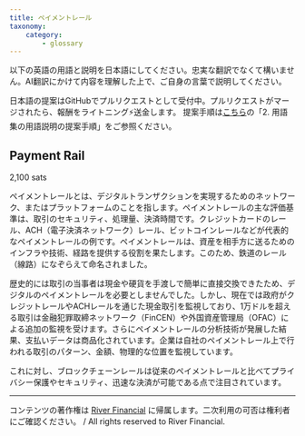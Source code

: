 ```yaml
---
title: ペイメントレール
taxonomy:
    category:
        - glossary
---
```


以下の英語の用語と説明を日本語にしてください。忠実な翻訳でなくて構いません。AI翻訳にかけて内容を理解した上で、ご自身の言葉で説明してください。

日本語の提案はGitHubでプルリクエストとして受付中。プルリクエストがマージされたら、報酬をライトニング⚡️送金します。
提案手順は[こちら](https://github.com/lostinbitcoin/categories/wiki)の「2. 用語集の用語説明の提案手順」をご参照ください。

## Payment Rail
2,100 sats

ペイメントレールとは、デジタルトランザクションを実現するためのネットワーク、またはプラットフォームのことを指します。ペイメントレールの主な評価基準は、取引のセキュリティ、処理量、決済時間です。クレジットカードのレール、ACH（電子決済ネットワーク）レール、ビットコインレールなどが代表的なペイメントレールの例です。ペイメントレールは、資産を相手方に送るためのインフラや技術、経路を提供する役割を果たします。このため、鉄道のレール（線路）になぞらえて命名されました。

歴史的には取引の当事者は現金や硬貨を手渡しで簡単に直接交換できたため、デジタルのペイメントレールを必要としませんでした。しかし、現在では政府がクレジットレールやACHレールを通じた現金取引を監視しており、1万ドルを超える取引は金融犯罪取締ネットワーク（FinCEN）や外国資産管理局（OFAC）による追加の監視を受けます。さらにペイメントレールの分析技術が発展した結果、支払いデータは商品化されています。企業は自社のペイメントレール上で行われる取引のパターン、金額、物理的な位置を監視しています。

これに対し、ブロックチェーンレールは従来のペイメントレールと比べてプライバシー保護やセキュリティ、迅速な決済が可能である点で注目されています。

---
コンテンツの著作権は [River Financial](https://river.com/) に帰属します。二次利用の可否は権利者にご確認ください。 / All rights reserved to River Financial.
